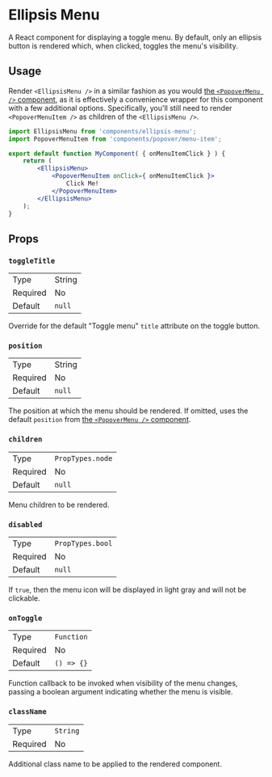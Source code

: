 Ellipsis Menu
=============

A React component for displaying a toggle menu. By default, only an ellipsis button is rendered which, when clicked, toggles the menu's visibility.

## Usage

Render `<EllipsisMenu />` in a similar fashion as you would [the `<PopoverMenu />` component](../popover-menu), as it is effectively a convenience wrapper for this component with a few additional options. Specifically, you'll still need to render `<PopoverMenuItem />` as children of the `<EllipsisMenu />`.

```jsx
import EllipsisMenu from 'components/ellipsis-menu';
import PopoverMenuItem from 'components/popover/menu-item';

export default function MyComponent( { onMenuItemClick } ) {
	return (
		<EllipsisMenu>
			<PopoverMenuItem onClick={ onMenuItemClick }>
				Click Me!
			</PopoverMenuItem>
		</EllipsisMenu>
	);
}
```

## Props

### `toggleTitle`

<table>
	<tr><td>Type</td><td>String</td></tr>
	<tr><td>Required</td><td>No</td></tr>
	<tr><td>Default</td><td><code>null</code></td></tr>
</table>

Override for the default "Toggle menu" `title` attribute on the toggle button.

### `position`

<table>
	<tr><td>Type</td><td>String</td></tr>
	<tr><td>Required</td><td>No</td></tr>
	<tr><td>Default</td><td><code>null</code></td></tr>
</table>

The position at which the menu should be rendered. If omitted, uses the default `position` from [the `<PopoverMenu />` component](../popover-menu).

### `children`

<table>
	<tr><td>Type</td><td><code>PropTypes.node</code></td></tr>
	<tr><td>Required</td><td>No</td></tr>
	<tr><td>Default</td><td><code>null</code></td></tr>
</table>

Menu children to be rendered.

### `disabled`

<table>
	<tr><td>Type</td><td><code>PropTypes.bool</code></td></tr>
	<tr><td>Required</td><td>No</td></tr>
	<tr><td>Default</td><td><code>null</code></td></tr>
</table>

If `true`, then the menu icon will be displayed in light gray and will not be clickable.

### `onToggle`

<table>
	<tr><td>Type</td><td><code>Function</code></td></tr>
	<tr><td>Required</td><td>No</td></tr>
	<tr><td>Default</td><td><code>() => {}</code></td></tr>
</table>

Function callback to be invoked when visibility of the menu changes, passing a boolean argument indicating whether the menu is visible.

### `className`

<table>
	<tr><td>Type</td><td><code>String</code></td></tr>
	<tr><td>Required</td><td>No</td></tr>
</table>

Additional class name to be applied to the rendered component.
